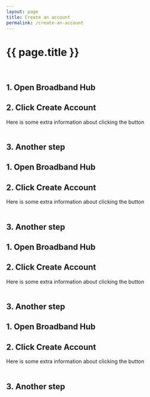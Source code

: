 ```yaml
---
layout: page
title: Create an account
permalink: /create-an-account
---
```


# {{ page.title }}
<br>

## 1. Open Broadband Hub

## 2. Click Create Account

Here is some extra information about clicking the button
<br>
<br>

## 3. Another step


## 1. Open Broadband Hub

## 2. Click Create Account

Here is some extra information about clicking the button
<br>
<br>

## 3. Another step


## 1. Open Broadband Hub

## 2. Click Create Account

Here is some extra information about clicking the button
<br>
<br>

## 3. Another step


## 1. Open Broadband Hub

## 2. Click Create Account

Here is some extra information about clicking the button
<br>
<br>

## 3. Another step